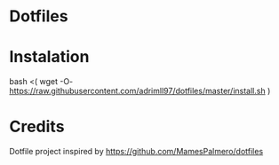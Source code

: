 # Dotfiles
# Instalation

bash <( wget -O- https://raw.githubusercontent.com/adrimll97/dotfiles/master/install.sh )

# Credits

Dotfile project inspired by https://github.com/MamesPalmero/dotfiles
